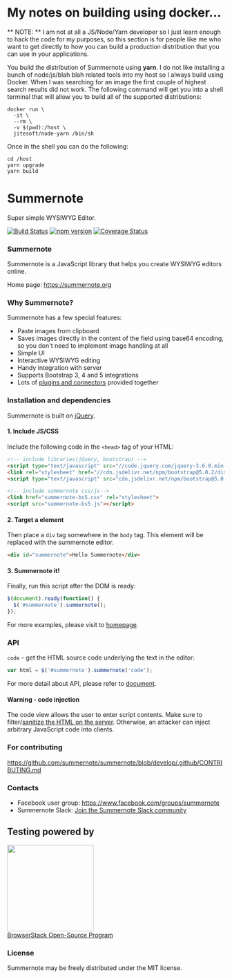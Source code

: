 # My notes on building using docker...

** NOTE: ** I am not at all a JS/Node/Yarn developer so I just learn
enough to hack the code for my purposes, so this section is for people
like me who want to get directly to how you can build a production 
distribution that you can use in your applications.

You build the distribution of Summernote using **yarn**.  I do not like
installing a bunch of node/js/blah blah related tools into my host so I
always build using Docker.  When I was searching for an image the first 
couple of highest search results did not work.  The following command
will get you into a shell terminal that will allow you to build all of the 
supported distributions:

```
docker run \
  -it \
  --rm \
  -v $(pwd):/host \
  jitesoft/node-yarn /bin/sh
```

Once in the shell you can do the following:
```
cd /host
yarn upgrade
yarn build
```

# Summernote

Super simple WYSIWYG Editor.

[![Build Status](https://travis-ci.org/summernote/summernote.svg?branch=develop)](http://travis-ci.org/summernote/summernote)
[![npm version](https://badge.fury.io/js/summernote.svg)](http://badge.fury.io/js/summernote)
[![Coverage Status](https://coveralls.io/repos/summernote/summernote/badge.svg?branch=develop&service=github)](https://coveralls.io/github/summernote/summernote?branch=develop)

### Summernote
Summernote is a JavaScript library that helps you create WYSIWYG editors online.

Home page: <https://summernote.org>

### Why Summernote?

Summernote has a few special features:

* Paste images from clipboard
* Saves images directly in the content of the field using base64 encoding, so you don't need to implement image handling at all
* Simple UI
* Interactive WYSIWYG editing
* Handy integration with server
* Supports Bootstrap 3, 4 and 5 integrations
* Lots of [plugins and connectors](https://github.com/summernote/awesome-summernote) provided together

### Installation and dependencies

Summernote is built on [jQuery](http://jquery.com/).

#### 1. Include JS/CSS

Include the following code in the `<head>` tag of your HTML:

```html
<!-- include libraries(jQuery, bootstrap) -->
<script type="text/javascript" src="//code.jquery.com/jquery-3.6.0.min.js"></script>
<link rel="stylesheet" href="//cdn.jsdelivr.net/npm/bootstrap@5.0.2/dist/css/bootstrap.min.css" />
<script type="text/javascript" src="cdn.jsdelivr.net/npm/bootstrap@5.0.2/dist/js/bootstrap.bundle.min.js"></script>

<!-- include summernote css/js-->
<link href="summernote-bs5.css" rel="stylesheet">
<script src="summernote-bs5.js"></script>
```

#### 2. Target a element

Then place a `div` tag somewhere in the `body` tag. This element will be replaced with the summernote editor.

```html
<div id="summernote">Hello Summernote</div>
```

#### 3. Summernote it!

Finally, run this script after the DOM is ready:

```javascript
$(document).ready(function() {
  $('#summernote').summernote();
});
```

For more examples, please visit to [homepage](http://summernote.org/examples).

### API

`code` - get the HTML source code underlying the text in the editor:

```javascript
var html = $('#summernote').summernote('code');
```

For more detail about API, please refer to [document](http://summernote.org/getting-started/#basic-api).

#### Warning - code injection

The code view allows the user to enter script contents. Make sure to filter/[sanitize the HTML on the server](https://github.com/search?l=JavaScript&q=sanitize+html). Otherwise, an attacker can inject arbitrary JavaScript code into clients.

### For contributing
https://github.com/summernote/summernote/blob/develop/.github/CONTRIBUTING.md

### Contacts
* Facebook user group: https://www.facebook.com/groups/summernote
* Summernote Slack: [Join the Summernote Slack community](https://communityinviter.com/apps/summernote/summernote)

## Testing powered by
<a target="_blank" href="https://www.browserstack.com/"><img width="200" src="https://www.browserstack.com/images/layout/browserstack-logo-600x315.png"></a><br>
[BrowserStack Open-Source Program](https://www.browserstack.com/open-source)


### License
Summernote may be freely distributed under the MIT license.
